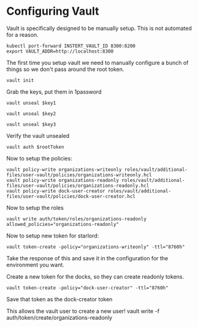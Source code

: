 # Configuring Vault

Vault is specifically designed to be manually setup. This is not automated for a reason.

```
kubectl port-forward INSTERT_VAULT_ID 8300:8200
export VAULT_ADDR=http://localhost:8300
```

The first time you setup vault we need to manually configure a bunch 
of things so we don't pass around the root token.

`vault init`

Grab the keys, put them in 1password

`vault unseal $key1`

`vault unseal $key2`

`vault unseal $key3`

Verify the vault unsealed

`vault auth $rootToken`

Now to setup the policies:

```
vault policy-write organizations-writeonly roles/vault/additional-files/user-vault/policies/organizations-writeonly.hcl
vault policy-write organizations-readonly roles/vault/additional-files/user-vault/policies/organizations-readonly.hcl
vault policy-write dock-user-creator roles/vault/additional-files/user-vault/policies/dock-user-creator.hcl
```

Now to setup the roles

`vault write auth/token/roles/organizations-readonly allowed_policies="organizations-readonly"`

Now to setup new token for starlord:

`vault token-create -policy="organizations-writeonly" -ttl="8760h"`

Take the response of this and save it in the configuration for the environment you want.

Create a new token for the docks, so they can create readonly tokens.

`vault token-create -policy="dock-user-creator" -ttl="8760h"`

Save that token as the dock-creator token

This allows the vault user to create a new user!
vault write -f auth/token/create/organizations-readonly
